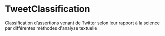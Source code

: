 # TweetClassification
Classification d’assertions venant de Twitter selon leur rapport à la science par différentes méthodes d'analyse textuelle
